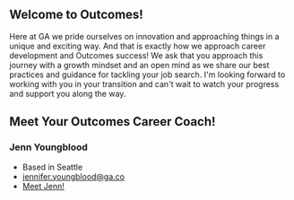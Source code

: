 ## Welcome to Outcomes! 

Here at GA we pride ourselves on innovation and approaching things in a unique and exciting way. And that is exactly how we approach career development and Outcomes success! We ask that you approach this journey with a growth mindset and an open mind as we share our best practices and guidance for tackling your job search. I'm looking forward to working with you in your transition and can't wait to watch your progress and support you along the way. 

## Meet Your Outcomes Career Coach!

### Jenn Youngblood
- Based in Seattle
- [jennifer.youngblood@ga.co](mailto:jennifer.youngblood@ga.co)
- [Meet Jenn!](http://www.linkedin.com/in/youngbloodjenn/)
